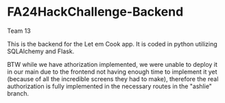 # FA24HackChallenge-Backend

Team 13

This is the backend for the Let em Cook app. It is coded in python utilizing SQLAlchemy and Flask.

BTW while we have athorization implemented, we were unable to deploy it in our main due to the frontend not having enough time to implement it yet (because of all the incredible screens they had to make), therefore the real authorization is fully implemented in the necessary routes in the "ashlie" branch.